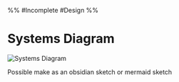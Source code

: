 %%
#Incomplete
#Design
%%
# Systems Diagram

![Systems Diagram](/SystemsDiagram.png)

Possible make as an obsidian sketch or mermaid sketch